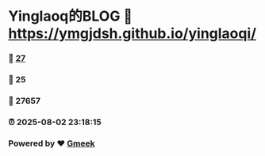 # Yinglaoq的BLOG :link: https://ymgjdsh.github.io/yinglaoqi/ 
### :page_facing_up: [27](https://ymgjdsh.github.io/yinglaoqi//tag.html) 
### :speech_balloon: 25 
### :hibiscus: 27657 
### :alarm_clock: 2025-08-02 23:18:15 
### Powered by :heart: [Gmeek](https://github.com/Meekdai/Gmeek)
